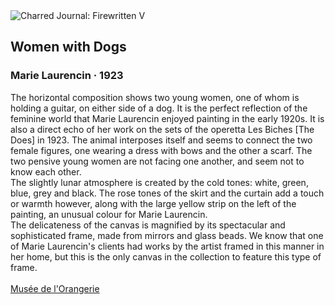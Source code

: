 <div class="artwork-of-the-day">
  <div class="container">
    <div class="img-wrapper">
      <img
        src="https://uploads7.wikiart.org/00453/images/marie-laurencin/1923femmes-au-chien.jpg!Large.jpg"
        alt="Charred Journal: Firewritten V" />
    </div>
    <div class="artwork-detail">
      <div class="artwork-origin"> 
        <h2 class="artwork-name">Women with Dogs</h2>
        <h3 class="artist">
          Marie Laurencin
                    ·  1923
        </h3>
      </div>
      <p class="description">
        <span class="artwork-description-text ng-binding" ng-bind-html="viewModel.ArtworkOfTheDay.Description | unsafe">The horizontal composition shows two young women, one of whom is holding a guitar, on either side of a dog. It is the perfect reflection of the feminine world that Marie Laurencin enjoyed painting in the early 1920s. It is also a direct echo of her work on the sets of the operetta Les Biches [The Does] in 1923. The animal interposes itself and seems to connect the two female figures, one wearing a dress with bows and the other a scarf. The two pensive young women are not facing one another, and seem not to know each other.<br>The slightly lunar atmosphere is created by the cold tones: white, green, blue, grey and black. The rose tones of the skirt and the curtain add a touch or warmth however, along with the large yellow strip on the left of the painting, an unusual colour for Marie Laurencin.<br>The delicateness of the canvas is magnified by its spectacular and sophisticated frame, made from mirrors and glass beads. We know that one of Marie Laurencin's clients had works by the artist framed in this manner in her home, but this is the only canvas in the collection to feature this type of frame.<br><br><a target="_blank" href="https://www.musee-orangerie.fr/en/artworks/femmes-au-chien-196419">Musée de l'Orangerie</a></span>
                        <div class="text-shadow-container" ng-show="showShadow" style=""></div>
      </p>
    </div>
  </div>

</div>
